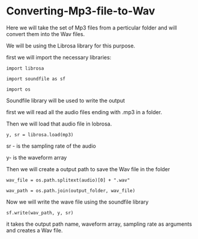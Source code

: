 # Converting-Mp3-file-to-Wav

 Here we will take the set of Mp3 files from a perticular folder and will convert them into the Wav files.

 We will be using the Librosa library for this purpose.

 first we will import the necessary libraries:

`import librosa`

`import soundfile as sf`

`import os`

Soundfile library will be used to write the output

first we will read all the audio files ending with .mp3 in a folder.

Then we will load that audio file in lobrosa.

`y, sr = librosa.load(mp3)`

sr - is the sampling rate of the audio

y- is the waveform array

Then we will create a output path to save the Wav file in the folder

`wav_file = os.path.splitext(audio)[0] + ".wav"`

`wav_path = os.path.join(output_folder, wav_file)`

Now we will write the wave file using the soundfile library

`sf.write(wav_path, y, sr)`

it takes the output path name, waveform array, sampling rate as arguments and creates a Wav file.
